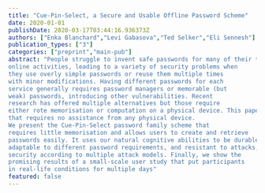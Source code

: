 ```yaml
---
title: "Cue-Pin-Select, a Secure and Usable Offline Password Scheme"
date: 2020-01-01
publishDate: 2020-03-17T03:44:16.936373Z
authors: ["Enka Blanchard","Levi Gabasova","Ted Selker","Eli Sennesh"]
publication_types: ["3"]
categories: ["preprint","main-pub"]
abstract: "People struggle to invent safe passwords for many of their typical
online activities, leading to a variety of security problems when
they use overly simple passwords or reuse them multiple times
with minor modifications. Having different passwords for each
service generally requires password managers or memorable (but
weak) passwords, introducing other vulnerabilities. Recent
research has offered multiple alternatives but those require
either rote memorisation or computation on a physical device. This paper describes a secure and usable solution to this problem
that requires no assistance from any physical device.
We present the Cue-Pin-Select password family scheme that
requires little memorisation and allows users to create and retrieve
passwords easily. It uses our natural cognitive abilities to be durable,
adaptable to different password requirements, and resistant to attacks, including ones involving plain-text knowledge of some passwords from the family. We include a theoretical analysis of its
security according to multiple attack models. Finally, we show the
promising results of a small-scale user study that put participants
in real-life conditions for multiple days"
featured: false
---
```


